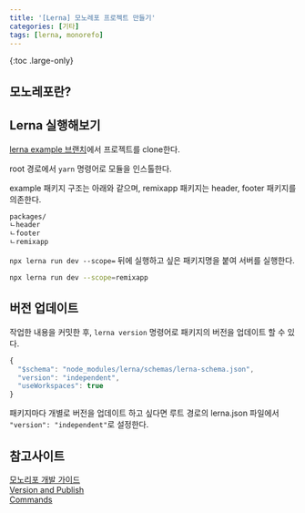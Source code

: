 ```yaml
---
title: '[Lerna] 모노레포 프로젝트 만들기'
categories: [기타]
tags: [lerna, monorefo]
---
```


{:toc .large-only}

## 모노레포란?

## Lerna 실행해보기

[lerna example 브랜치](https://github.com/lerna/getting-started-example)에서 프로젝트를 clone한다.

root 경로에서 `yarn` 명령어로 모듈을 인스톨한다.

example 패키지 구조는 아래와 같으며, remixapp 패키지는 header, footer 패키지를 의존한다.

```md
packages/
ㄴheader
ㄴfooter
ㄴremixapp
```

`npx lerna run dev --scope=` 뒤에 실행하고 싶은 패키지명을 붙여 서버를 실행한다.

```bash
npx lerna run dev --scope=remixapp
```

## 버전 업데이트

작업한 내용을 커밋한 후, `lerna version` 명령어로 패키지의 버전을 업데이트 할 수 있다.

```js
{
  "$schema": "node_modules/lerna/schemas/lerna-schema.json",
  "version": "independent",
  "useWorkspaces": true
}
```

패키지마다 개별로 버전을 업데이트 하고 싶다면 루트 경로의 lerna.json 파일에서 `"version": "independent"`로 설정한다.

## 참고사이트

[모노리포 개발 가이드](https://tech.buzzvil.com/handbook/workingflow-in-monorepo/)<br/>
[Version and Publish](https://lerna.js.org/docs/features/version-and-publish)<br/>
[Commands](https://lerna.js.org/docs/api-reference/commands)
